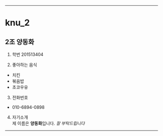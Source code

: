 *****

# knu_2

## 2조 양동화

1. 학번
201513404

2. 좋아하는 음식
- 치킨
- 볶음밥
- 초코우유

3. 전화번호
- 010-6894-0898

4. 자기소개  
제 이름은 **양동화**입니다. *잘 부탁드립니다*

*****

